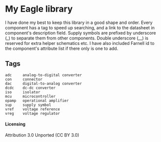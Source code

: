 # My Eagle library

I have done my best to keep this library in a good shape and order.
Every component has a tag to speed up searching, and a link to the datasheet
in component's description field. Supply symbols are prefixed by underscore
(_) to separate them from other components. Double underscore (__) is reserved
for extra helper schematics etc. I have also included Farnell id to the
component's attribute list if there only is one to add.

## Tags

    adc     analog-to-digital converter
    con     connector
    dac     digital-to-analog converter
    dcdc    dc-dc converter
    iso     isolator
    mcu     microcontroller
    opamp   operational amplifier
    sup     supply symbol
    vref    voltage reference
    vreg    voltage regulator

#### Licensing

Attribution 3.0 Unported (CC BY 3.0)
